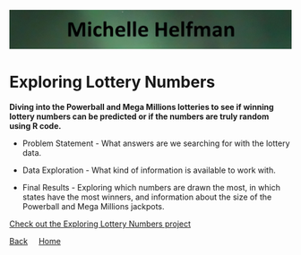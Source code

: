 <link rel="stylesheet" href="/assets/css/main.css">

![michelle_banner](https://github.com/michelle-bh/michelle-bh.github.io/blob/main/images/michelle_banner.jpg?raw=true)

# Exploring Lottery Numbers

<div class="group" markdown="1">

<p></p>

**Diving into the Powerball and Mega Millions lotteries to see if winning lottery numbers can be predicted or if the numbers are truly random using R code.**

*	Problem Statement - What answers are we searching for with the lottery data.

*	Data Exploration - What kind of information is available to work with.

*	Final Results - Exploring which numbers are drawn the most, in which states have the most winners, and information about the size of the Powerball and Mega Millions jackpots.

[Check out the Exploring Lottery Numbers project](https://github.com/michelle-bh/michelle-bh.github.io/tree/main/Projects-Using-R/Exploring-Lottery-Numbers)

</div>

<div class="nav" markdown="1">

[Back](../README.md) &nbsp; &nbsp; [Home](https://michelle-bh.github.io/)

</div>
